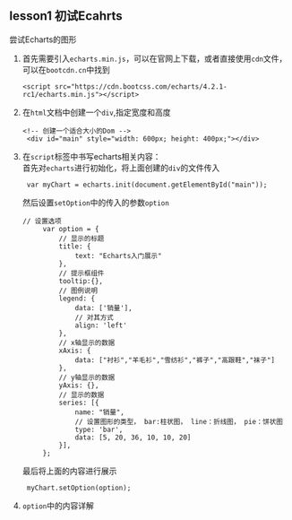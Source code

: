 ## lesson1 初试Ecahrts

尝试Echarts的图形
1. 首先需要引入`echarts.min.js`，可以在官网上下载，或者直接使用`cdn`文件，可以在`bootcdn.cn`中找到
   ```
   <script src="https://cdn.bootcss.com/echarts/4.2.1-rc1/echarts.min.js"></script>
   ```
2. 在`html`文档中创建一个`div`,指定宽度和高度
   ```
   <!-- 创建一个适合大小的Dom -->
    <div id="main" style="width: 600px; height: 400px;"></div>
   ```
3. 在`script`标签中书写echarts相关内容：    
   首先对`echarts`进行初始化，将上面创建的`div`的文件传入
   ```
    var myChart = echarts.init(document.getElementById("main"));
   ```

   然后设置`setOption`中的传入的参数`option`
   ```
   // 设置选项
        var option = {
            // 显示的标题
            title: {
                text: "Echarts入门展示"
            },
            // 提示框组件
            tooltip:{},
            // 图例说明
            legend: {
                data: ['销量'],
                // 对其方式
                align: 'left'
            },
            // x轴显示的数据
            xAxis: {
                data: ["衬衫","羊毛衫","雪纺衫","裤子","高跟鞋","袜子"]
            },
            // y轴显示的数据
            yAxis: {},
            // 显示的数据
            series: [{
                name: "销量",
                // 设置图形的类型， bar:柱状图， line：折线图， pie：饼状图
                type: 'bar',
                data: [5, 20, 36, 10, 10, 20]
            }],
        };
   ```

   最后将上面的内容进行展示
   ```
    myChart.setOption(option);
   ```

4. `option`中的内容详解
   